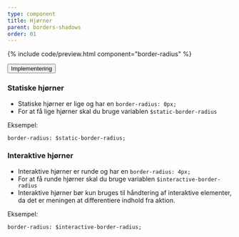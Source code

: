 ```yaml
---
type: component
title: Hjørner
parent: borders-shadows
order: 01
---
```


{% include code/preview.html component="border-radius" %}
<div class="accordion-bordered">
  <button class="button-unstyled accordion-button"
    aria-expanded="false" aria-controls="border-radius-docs">
    Implementering
  </button>
  <div id="border-radius-docs" class="accordion-content">
    <section>
        <h3 class="h4">Statiske hjørner</h3>
        <ul>
            <li>Statiske hjørner er lige og har en <code>border-radius: 0px;</code></li>
            <li>For at få lige hjørner skal du bruge variablen <code>$static-border-radius</code></li>
        </ul>
        <p class="h5 mb-3">Eksempel:</p>
        <div class="code-highlight">
            <code>border-radius: $static-border-radius;</code>
        </div>
        <h3 class="h4">Interaktive hjørner</h3>
        <ul>
            <li>Interaktive hjørner er runde og har en <code>border-radius: 4px;</code></li>
            <li>For at få runde hjørner skal du bruge variablen <code>$interactive-border-radius</code></li>
            <li>Interaktive hjørner bør kun bruges til håndtering af interaktive elementer, da det er meningen at differentiere indhold fra aktion.</li>
        </ul>
        <p class="h5 mb-3">Eksempel:</p>
        <div class="code-highlight">
            <code>border-radius: $interactive-border-radius;</code>
        </div>
    </section>
  </div>
</div>
